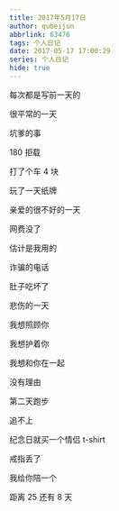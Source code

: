 ```yaml
---
title: 2017年5月17日
author: qubeijun
abbrlink: 63476
tags: 个人日记
date: 2017-05-17 17:00:29
series: 个人日记
hide: true
---
```


每次都是写前一天的

很平常的一天

坑爹的事

180 拒载

打了个车 4 块

玩了一天纸牌

亲爱的很不好的一天

网费没了

估计是我用的

诈骗的电话

肚子吃坏了

悲伤的一天

我想照顾你

我想护着你

我想和你在一起

没有理由

第二天跑步

追不上

纪念日就买一个情侣 t-shirt

戒指丢了

我给你陪一个

距离 25 还有 8 天
